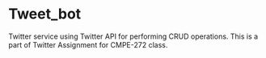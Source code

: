 # Tweet_bot
 Twitter service using Twitter API for performing CRUD operations.
 This is a part of Twitter Assignment for CMPE-272 class.
